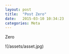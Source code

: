 ```yaml
---
layout: post
title:  "Post Zero"
date:   2015-03-10 10:34:23
categories: Meta
---
```

Zero

!(/assets/asset.jpg)